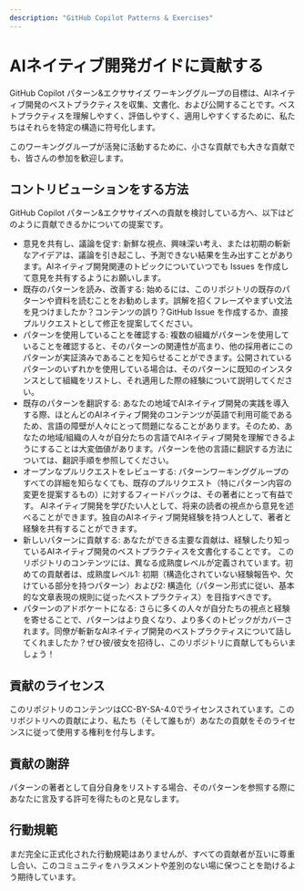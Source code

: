 ```yaml
---
description: "GitHub Copilot Patterns & Exercises"
---
```

# AIネイティブ開発ガイドに貢献する

GitHub Copilot パターン&エクササイズ ワーキンググループの目標は、AIネイティブ開発のベストプラクティスを収集、文書化、および公開することです。ベストプラクティスを理解しやすく、評価しやすく、適用しやすくするために、私たちはそれらを特定の構造に符号化します。

このワーキンググループが活発に活動するために、小さな貢献でも大きな貢献でも、皆さんの参加を歓迎します。

## コントリビューションをする方法

GitHub Copilot パターン&エクササイズへの貢献を検討している方へ、以下はどのように貢献できるかについての提案です。

* 意見を共有し、議論を促す:
  新鮮な視点、興味深い考え、または初期の斬新なアイデアは、議論を引き起こし、予測できない結果を生み出すことがあります。AIネイティブ開発関連のトピックについていつでも Issues を作成して意見を共有するようにお願いします。
* 既存のパターンを読み、改善する:
  始めるには、このリポジトリの既存のパターンや資料を読むことをお勧めします。誤解を招くフレーズやまずい文法を見つけましたか？コンテンツの誤り？GitHub Issue を作成するか、直接プルリクエストとして修正を提案してください。
* パターンを使用していることを確認する:
  複数の組織がパターンを使用していることを確認すると、そのパターンの関連性が高まり、他の採用者にこのパターンが実証済みであることを知らせることができます。公開されているパターンのいずれかを使用している場合は、そのパターンに既知のインスタンスとして組織をリストし、それ適用した際の経験について説明してください。
* 既存のパターンを翻訳する:
  あなたの地域でAIネイティブ開発の実践を導入する際、ほとんどのAIネイティブ開発のコンテンツが英語で利用可能であるため、言語の障壁が人々にとって問題になることがあります。そのため、あなたの地域/組織の人々が自分たちの言語でAIネイティブ開発を理解できるようにすることは大変価値があります。パターンを他の言語に翻訳する方法については、翻訳手順を参照してください。
* オープンなプルリクエストをレビューする:
  パターンワーキンググループのすべての詳細を知らなくても、既存のプルリクエスト（特にパターン内容の変更を提案するもの）に対するフィードバックは、その著者にとって有益です。
  AIネイティブ開発を学びたい人として、将来の読者の視点から意見を述べることができます。独自のAIネイティブ開発経験を持つ人として、著者と経験を共有することができます。
* 新しいパターンに貢献する:
  あなたができる主要な貢献は、経験したり知っているAIネイティブ開発のベストプラクティスを文書化することです。
  このリポジトリのコンテンツには、異なる成熟度レベルが定義されています。初めての貢献者は、成熟度レベル1: 初期（構造化されていない経験報告や、欠けている部分を持つパターン）および2: 構造化（パターン形式に従い、基本的な文章表現の規則に従ったベストプラクティス）を目指すべきです。
* パターンのアドボケートになる:
  さらに多くの人々が自分たちの視点と経験を寄せることで、パターンはより良くなり、より多くのトピックがカバーされます。同僚が斬新なAIネイティブ開発のベストプラクティスについて話してくれましたか？ぜひ彼/彼女を招待し、このリポジトリに貢献してもらいましょう！

## 貢献のライセンス

このリポジトリのコンテンツはCC-BY-SA-4.0でライセンスされています。このリポジトリへの貢献により、私たち（そして誰もが）あなたの貢献をそのライセンスに従って使用する権利を付与します。

## 貢献の謝辞

パターンの著者として自分自身をリストする場合、そのパターンを参照する際にあなたに言及する許可を得たものと見なします。

## 行動規範

まだ完全に正式化された行動規範はありませんが、すべての貢献者が互いに尊重し合い、このコミュニティをハラスメントや差別のない場に保つことを助けるよう期待しています。
